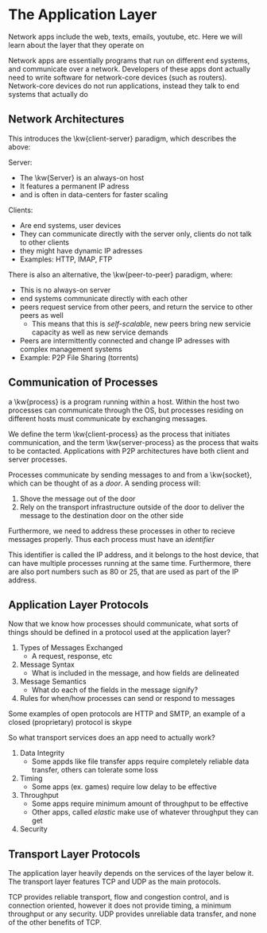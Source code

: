 # The Application Layer

Network apps include the web, texts, emails, youtube, etc. Here we will learn about the layer that they operate on 

Network apps are essentially programs that run on different end systems, and communicate over a network. Developers of these apps dont actually need to write software for network-core devices (such as routers). Network-core devices do not run applications, instead they talk to end systems that actually do

## Network Architectures

This introduces the \kw{client-server} paradigm, which describes the above:

Server:

- The \kw{Server} is an always-on host
- It features a permanent IP adress
- and is often in data-centers for faster scaling

Clients:

- Are end systems, user devices
- They can communicate directly with the server only, clients do not talk to other clients
- they might have dynamic IP adresses
- Examples: HTTP, IMAP, FTP

There is also an alternative, the \kw{peer-to-peer} paradigm, where:

- This is no always-on server
- end systems communicate directly with each other
- peers request service from other peers, and return the service to other peers as well
	- This means that this is *self-scalable*, new peers bring new servicie capacity as well as new service demands
- Peers are intermittently connected and change IP adresses with complex management systems
- Example: P2P File Sharing (torrents)

## Communication of Processes

a \kw{process} is a program running within a host. Within the host two processes can communicate through the OS, but processes residing on different hosts must communicate by exchanging messages.

We define the term \kw{client-process} as the process that initiates communication, and the term \kw{server-process} as the process that waits to be contacted. Applications with P2P architectures have both client and server processes.

Processes communicate by sending messages to and from a \kw{socket}, which can be thought of as a *door*. A sending process will:

1. Shove the message out of the door
2. Rely on the transport infrastructure outside of the door to deliver the message to the destination door on the other side

Furthermore, we need to address these processes in other to recieve messages properly. Thus each process must have an *identifier*

This identifier is called the IP address, and it belongs to the host device, that can have multiple processes running at the same time. Furthermore, there are also port numbers such as 80 or 25, that are used as part of the IP address.

## Application Layer Protocols

Now that we know how processes should communicate, what sorts of things should be defined in a protocol used at the application layer?

1. Types of Messages Exchanged
	- A request, response, etc
2. Message Syntax
	- What is included in the message, and how fields are delineated
3. Message Semantics
	- What do each of the fields in the message signify?
4. Rules for when/how processes can send or respond to messages

Some examples of open protocols are HTTP and SMTP, an example of a closed (proprietary) protocol is skype

So what transport services does an app need to actually work?

1. Data Integrity
	- Some appds like file transfer apps require completely reliable data transfer, others can tolerate some loss
2. Timing
	- Some apps (ex. games) require low delay to be effective
3. Throughput
	- Some apps require minimum amount of throughput to be effective
	- Other apps, called *elastic* make use of whatever throughput they can get
4. Security

## Transport Layer Protocols

The application layer heavily depends on the services of the layer below it. The transport layer features TCP and UDP as the main protocols.

TCP provides reliable transport, flow and congestion control, and is connection oriented, however it does not provide timing, a minimum throughput or any security. UDP provides unreliable data transfer, and none of the other benefits of TCP.